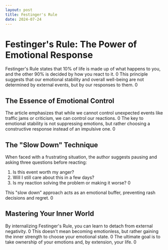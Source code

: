 ```yaml
---
layout: post
title: Festinger's Rule
date: 2024-07-24
---
```


# Festinger's Rule: The Power of Emotional Response

Festinger's Rule states that 10% of life is made up of what happens to you, and the other 90% is decided by how you react to it. <mcreference link="https://mp.weixin.qq.com/s/KhHCu0z_Vr6edSfI1Hf02A" index="0">0</mcreference> This principle suggests that our emotional stability and overall well-being are not determined by external events, but by our responses to them. <mcreference link="https://mp.weixin.qq.com/s/KhHCu0z_Vr6edSfI1Hf02A" index="0">0</mcreference>

## The Essence of Emotional Control

The article emphasizes that while we cannot control unexpected events like traffic jams or criticism, we can control our reactions. <mcreference link="https://mp.weixin.qq.com/s/KhHCu0z_Vr6edSfI1Hf02A" index="0">0</mcreference> The key to emotional stability is not suppressing emotions, but rather choosing a constructive response instead of an impulsive one. <mcreference link="https://mp.weixin.qq.com/s/KhHCu0z_Vr6edSfI1Hf02A" index="0">0</mcreference>

## The "Slow Down" Technique

When faced with a frustrating situation, the author suggests pausing and asking three questions before reacting:

1.  Is this event worth my anger?
2.  Will I still care about this in a few days?
3.  Is my reaction solving the problem or making it worse? <mcreference link="https://mp.weixin.qq.com/s/KhHCu0z_Vr6edSfI1Hf02A" index="0">0</mcreference>

This "slow down" approach acts as an emotional buffer, preventing rash decisions and regret. <mcreference link="https://mp.weixin.qq.com/s/KhHCu0z_Vr6edSfI1Hf02A" index="0">0</mcreference>

## Mastering Your Inner World

By internalizing Festinger's Rule, you can learn to detach from external negativity. <mcreference link="https.mp.weixin.qq.com/s/KhHCu0z_Vr6edSfI1Hf02A" index="0">0</mcreference> This doesn't mean becoming emotionless, but rather gaining the inner strength to choose your emotional state. <mcreference link="https://mp.weixin.qq.com/s/KhHCu0z_Vr6edSfI1Hf02A" index="0">0</mcreference> The ultimate goal is to take ownership of your emotions and, by extension, your life. <mcreference link="https://mp.weixin.qq.com/s/KhHCu0z_Vr6edSfI1Hf02A" index="0">0</mcreference>
